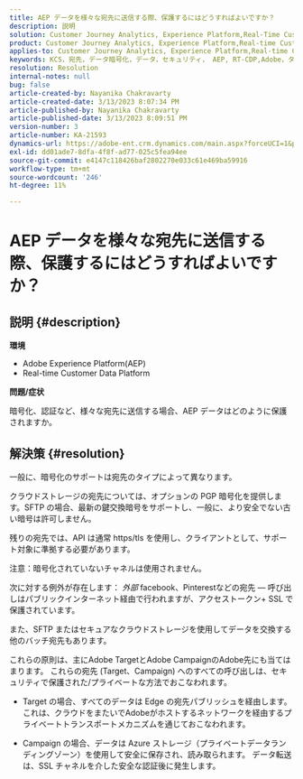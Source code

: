 ```yaml
---
title: AEP データを様々な宛先に送信する際、保護するにはどうすればよいですか？
description: 説明
solution: Customer Journey Analytics, Experience Platform,Real-Time Customer Data Platform
product: Customer Journey Analytics, Experience Platform,Real-time Customer Data Platform
applies-to: Customer Journey Analytics, Experience Platform,Real-time Customer Data Platform
keywords: KCS，宛先，データ暗号化，データ，セキュリティ， AEP, RT-CDP,Adobe，ターゲット，キャンペーン
resolution: Resolution
internal-notes: null
bug: false
article-created-by: Nayanika Chakravarty
article-created-date: 3/13/2023 8:07:34 PM
article-published-by: Nayanika Chakravarty
article-published-date: 3/13/2023 8:09:51 PM
version-number: 3
article-number: KA-21593
dynamics-url: https://adobe-ent.crm.dynamics.com/main.aspx?forceUCI=1&pagetype=entityrecord&etn=knowledgearticle&id=702212af-dac1-ed11-83ff-6045bd0065b6
exl-id: dd01ade7-8dfa-4f8f-ad77-025c5fea94ee
source-git-commit: e4147c118426baf2802270e033c61e469ba59916
workflow-type: tm+mt
source-wordcount: '246'
ht-degree: 11%

---
```


# AEP データを様々な宛先に送信する際、保護するにはどうすればよいですか？

## 説明 {#description}


<b>環境</b>

- Adobe Experience Platform(AEP)
- Real-time Customer Data Platform


<b>問題/症状</b>

暗号化、認証など、様々な宛先に送信する場合、AEP データはどのように保護されますか。


## 解決策 {#resolution}


一般に、暗号化のサポートは宛先のタイプによって異なります。

クラウドストレージの宛先については、オプションの PGP 暗号化を提供します。SFTP の場合、最新の鍵交換暗号をサポートし、一般に、より安全でない古い暗号は許可しません。

残りの宛先では、API は通常 https/tls を使用し、クライアントとして、サポート対象に準拠する必要があります。

注意：暗号化されていないチャネルは使用されません。

次に対する例外が存在します： *外部* facebook、Pinterestなどの宛先  — 呼び出しはパブリックインターネット経由で行われますが、アクセストークン+ SSL で保護されています。

また、SFTP またはセキュアなクラウドストレージを使用してデータを交換する他のバッチ宛先もあります。



これらの原則は、主にAdobe TargetとAdobe CampaignのAdobe先にも当てはまります。 これらの宛先 (Target、Campaign) へのすべての呼び出しは、セキュリティで保護された/プライベートな方法でおこなわれます。

- Target の場合、すべてのデータは Edge の宛先パブリッシュを経由します。これは、クラウドをまたいでAdobeがホストするネットワークを経由するプライベートトランスポートメカニズムを通じておこなわれます。

- Campaign の場合、データは Azure ストレージ（プライベートデータランディングゾーン）を使用して安全に保存され、読み取られます。 データ転送は、SSL チャネルを介した安全な認証後に発生します。
